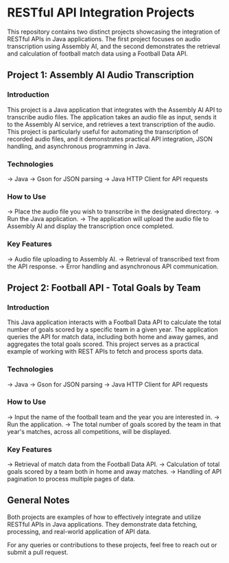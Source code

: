 # RESTful API Integration Projects

This repository contains two distinct projects showcasing the integration of RESTful APIs in Java applications. The first project focuses on audio transcription using Assembly AI, and the second demonstrates the retrieval and calculation of football match data using a Football Data API.

## Project 1: Assembly AI Audio Transcription
### Introduction
This project is a Java application that integrates with the Assembly AI API to transcribe audio files. The application takes an audio file as input, sends it to the Assembly AI service, and retrieves a text transcription of the audio. This project is particularly useful for automating the transcription of recorded audio files, and it demonstrates practical API integration, JSON handling, and asynchronous programming in Java.

### Technologies
-> Java
-> Gson for JSON parsing
-> Java HTTP Client for API requests
### How to Use
-> Place the audio file you wish to transcribe in the designated directory.
-> Run the Java application.
-> The application will upload the audio file to Assembly AI and display the transcription once completed.
### Key Features
-> Audio file uploading to Assembly AI.
-> Retrieval of transcribed text from the API response.
-> Error handling and asynchronous API communication.

## Project 2: Football API - Total Goals by Team
### Introduction
This Java application interacts with a Football Data API to calculate the total number of goals scored by a specific team in a given year. The application queries the API for match data, including both home and away games, and aggregates the total goals scored. This project serves as a practical example of working with REST APIs to fetch and process sports data.

### Technologies
-> Java
-> Gson for JSON parsing
-> Java HTTP Client for API requests
### How to Use
-> Input the name of the football team and the year you are interested in.
-> Run the application.
-> The total number of goals scored by the team in that year's matches, across all competitions, will be displayed.
### Key Features
-> Retrieval of match data from the Football Data API.
-> Calculation of total goals scored by a team both in home and away matches.
-> Handling of API pagination to process multiple pages of data.

## General Notes
Both projects are examples of how to effectively integrate and utilize RESTful APIs in Java applications. They demonstrate data fetching, processing, and real-world application of API data.

For any queries or contributions to these projects, feel free to reach out or submit a pull request.


